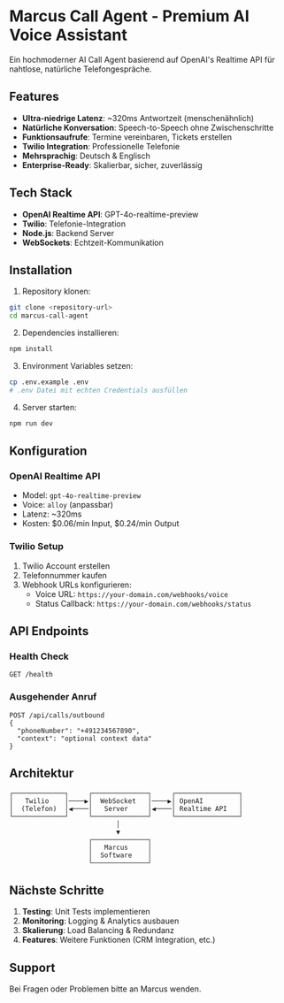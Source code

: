 # Marcus Call Agent - Premium AI Voice Assistant

Ein hochmoderner AI Call Agent basierend auf OpenAI's Realtime API für nahtlose, natürliche Telefongespräche.

## Features

- **Ultra-niedrige Latenz**: ~320ms Antwortzeit (menschenähnlich)
- **Natürliche Konversation**: Speech-to-Speech ohne Zwischenschritte
- **Funktionsaufrufe**: Termine vereinbaren, Tickets erstellen
- **Twilio Integration**: Professionelle Telefonie
- **Mehrsprachig**: Deutsch & Englisch
- **Enterprise-Ready**: Skalierbar, sicher, zuverlässig

## Tech Stack

- **OpenAI Realtime API**: GPT-4o-realtime-preview
- **Twilio**: Telefonie-Integration
- **Node.js**: Backend Server
- **WebSockets**: Echtzeit-Kommunikation

## Installation

1. Repository klonen:
```bash
git clone <repository-url>
cd marcus-call-agent
```

2. Dependencies installieren:
```bash
npm install
```

3. Environment Variables setzen:
```bash
cp .env.example .env
# .env Datei mit echten Credentials ausfüllen
```

4. Server starten:
```bash
npm run dev
```

## Konfiguration

### OpenAI Realtime API
- Model: `gpt-4o-realtime-preview`
- Voice: `alloy` (anpassbar)
- Latenz: ~320ms
- Kosten: $0.06/min Input, $0.24/min Output

### Twilio Setup
1. Twilio Account erstellen
2. Telefonnummer kaufen
3. Webhook URLs konfigurieren:
   - Voice URL: `https://your-domain.com/webhooks/voice`
   - Status Callback: `https://your-domain.com/webhooks/status`

## API Endpoints

### Health Check
```
GET /health
```

### Ausgehender Anruf
```
POST /api/calls/outbound
{
  "phoneNumber": "+491234567890",
  "context": "optional context data"
}
```

## Architektur

```
┌─────────────┐     ┌──────────────┐     ┌────────────────┐
│   Twilio    │────▶│  WebSocket   │────▶│ OpenAI         │
│  (Telefon)  │◀────│   Server     │◀────│ Realtime API   │
└─────────────┘     └──────────────┘     └────────────────┘
                           │
                           ▼
                    ┌──────────────┐
                    │   Marcus     │
                    │  Software    │
                    └──────────────┘
```

## Nächste Schritte

1. **Testing**: Unit Tests implementieren
2. **Monitoring**: Logging & Analytics ausbauen  
3. **Skalierung**: Load Balancing & Redundanz
4. **Features**: Weitere Funktionen (CRM Integration, etc.)

## Support

Bei Fragen oder Problemen bitte an Marcus wenden.